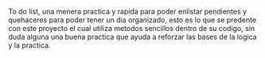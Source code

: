 To do list, una menera practica y rapida para poder enlistar pendientes y quehaceres para poder tener
un dia organizado, esto es lo que se predente con este proyecto el cual utiliza metodos sencillos dentro
de su codigo, sin duda alguna una buena practica que ayuda a reforzar las bases de la logica y la practica. 
